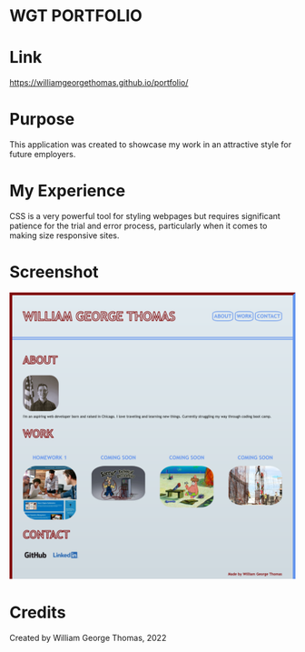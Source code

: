 # WGT PORTFOLIO

# Link 
https://williamgeorgethomas.github.io/portfolio/

# Purpose
This application was created to showcase my work in an attractive style for future employers.

# My Experience
CSS is a very powerful tool for styling webpages but requires significant patience for the trial and error process, particularly when it comes to making size responsive sites.

# Screenshot
![screenshot of portfolio](./assets/images/portfolio%20screenshot.png)

# Credits
Created by William George Thomas, 2022
